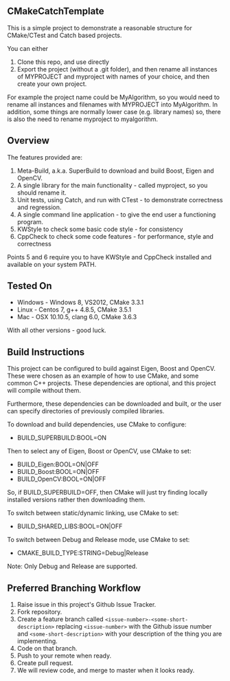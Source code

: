 CMakeCatchTemplate
------------------

This is a simple project to demonstrate a reasonable
structure for CMake/CTest and Catch based projects.

You can either
 1. Clone this repo, and use directly
 2. Export the project (without a .git folder), and then rename all instances of MYPROJECT
 and myproject with names of your choice, and then create your own project. 

For example the project name could be MyAlgorithm, so you would need to rename all instances
and filenames with MYPROJECT into MyAlgorithm. In addition, some things are normally 
lower case (e.g. library names) so, there is also the need to rename myproject to myalgorithm.

Overview
--------

The features provided are:
 1. Meta-Build, a.k.a. SuperBuild to download and build Boost, Eigen and OpenCV.
 2. A single library for the main functionality - called myproject, so you should rename it.
 3. Unit tests, using Catch, and run with CTest - to demonstrate correctness and regression.
 4. A single command line application - to give the end user a functioning program.
 5. KWStyle to check some basic code style - for consistency
 6. CppCheck to check some code features - for performance, style and correctness

Points 5 and 6 require you to have KWStyle and CppCheck installed and available
on your system PATH.


Tested On
-----------------------------

 * Windows - Windows 8, VS2012, CMake 3.3.1
 * Linux - Centos 7, g++ 4.8.5, CMake 3.5.1
 * Mac - OSX 10.10.5, clang 6.0, CMake 3.6.3

With all other versions - good luck.


Build Instructions
-----------------------------

This project can be configured to build against Eigen, Boost and OpenCV.
These were chosen as an example of how to use CMake, and some common
C++ projects. These dependencies are optional, and this project
will compile without them.

Furthermore, these dependencies can be downloaded and built,
or the user can specify directories of previously compiled
libraries.

To download and build dependencies, use CMake to configure:

  * BUILD_SUPERBUILD:BOOL=ON

Then to select any of Eigen, Boost or OpenCV, use CMake to set:

  * BUILD_Eigen:BOOL=ON|OFF
  * BUILD_Boost:BOOL=ON|OFF
  * BUILD_OpenCV:BOOL=ON|OFF

So, if BUILD_SUPERBUILD=OFF, then CMake will just try finding
locally installed versions rather then downloading them.

To switch between static/dynamic linking, use CMake to set:

  * BUILD_SHARED_LIBS:BOOL=ON|OFF

To switch between Debug and Release mode, use CMake to set:

  * CMAKE_BUILD_TYPE:STRING=Debug|Release

Note: Only Debug and Release are supported. 


Preferred Branching Workflow
----------------------------

 1. Raise issue in this project's Github Issue Tracker.
 2. Fork repository.
 3. Create a feature branch called ```<issue-number>-<some-short-description>```
    replacing ```<issue-number>``` with the Github issue number
    and ```<some-short-description>``` with your description of the thing you are implementing.
 4. Code on that branch.
 5. Push to your remote when ready.
 6. Create pull request.
 7. We will review code, and merge to master when it looks ready.
